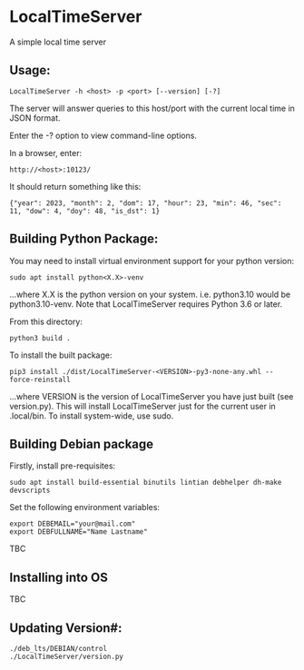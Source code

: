 # LocalTimeServer
A simple local time server

## Usage:

`LocalTimeServer -h <host> -p <port> [--version] [-?]`

The server will answer queries to this host/port with the current local time in JSON format.

Enter the -? option to view command-line options.

In a browser, enter:

    http://<host>:10123/

It should return something like this:

    {"year": 2023, "month": 2, "dom": 17, "hour": 23, "min": 46, "sec": 11, "dow": 4, "doy": 48, "is_dst": 1}

## Building Python Package:

You may need to install virtual environment support for your python version:

    sudo apt install python<X.X>-venv

...where X.X is the python version on your system.
i.e. python3.10 would be python3.10-venv.
Note that LocalTimeServer requires Python 3.6 or later.

From this directory:

    python3 build .

To install the built package:

    pip3 install ./dist/LocalTimeServer-<VERSION>-py3-none-any.whl --force-reinstall

...where VERSION is the version of LocalTimeServer you have just built (see version.py).
This will install LocalTimeServer just for the current user in .local/bin.
To install system-wide, use sudo.

## Building Debian package

Firstly, install pre-requisites:

    sudo apt install build-essential binutils lintian debhelper dh-make devscripts

Set the following environment variables:

    export DEBEMAIL="your@mail.com"
    export DEBFULLNAME="Name Lastname"


TBC

## Installing into OS

TBC

## Updating Version#:

    ./deb_lts/DEBIAN/control
    ./LocalTimeServer/version.py
